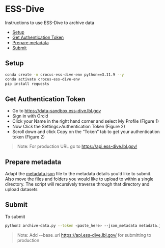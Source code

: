 # ESS-Dive

Instructions to use ESS-Dive to archive data

* [Setup](#ess-dive)
* [Get Authentication Token](#get-authentication-token)
* [Prepare metadata](#prepare-metadata)
* [Submit](#submit)

## Setup

```bash
conda create -n crocus-ess-dive-env python==3.11.9 --y
conda activate crocus-ess-dive-env
pip install requests
```
## Get Authentication Token

* Go to https://data-sandbox.ess-dive.lbl.gov 
* Sign in with Orcid
* Click your Name in the right hand corner and select My Profile (Figure 1)
* Now Click the Settings>Authentication Token (Figure 2)
* Scroll down and click Copy on the “Token” tab to get your authentication token (Figure 2)

> Note: For production URL go to https://api.ess-dive.lbl.gov/

## Prepare metadata

Adapt the [metadata.json](./metadata.json) file to the metadata details you'd like to submit.
Also move the files and folders you would like to upload to within a single directory. The script will recursively traverse through that directory and upload datasets

## Submit

To submit

```bash
python3 archive-data.py --token <paste_here> --json_metadata metadata.json --upload_directory ./test-directory/
```

> Note: Add --base_url https://api.ess-dive.lbl.gov/ for submitting to production


